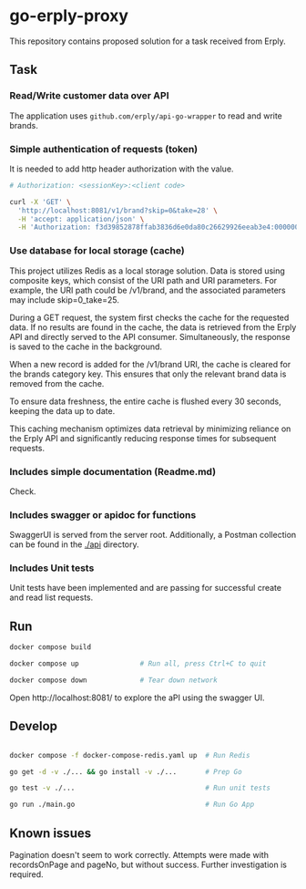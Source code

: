 # go-erply-proxy

This repository contains proposed solution for a task received from Erply.

## Task

### Read/Write customer data over API

The application uses `github.com/erply/api-go-wrapper` to read and write brands.

### Simple authentication of requests (token)

It is needed to add http header authorization with the value.

```bash
# Authorization: <sessionKey>:<client code>

curl -X 'GET' \
  'http://localhost:8081/v1/brand?skip=0&take=28' \
  -H 'accept: application/json' \
  -H 'Authorization: f3d39852878ffab3836d6e0da80c26629926eeab3e4:000000'
```

### Use database for local storage (cache)

This project utilizes Redis as a local storage solution. Data is stored using composite keys, which consist of the URI path and URI parameters. For example, the URI path could be /v1/brand, and the associated parameters may include skip=0_take=25.

During a GET request, the system first checks the cache for the requested data. If no results are found in the cache, the data is retrieved from the Erply API and directly served to the API consumer. Simultaneously, the response is saved to the cache in the background.

When a new record is added for the /v1/brand URI, the cache is cleared for the brands category key. This ensures that only the relevant brand data is removed from the cache.

To ensure data freshness, the entire cache is flushed every 30 seconds, keeping the data up to date.

This caching mechanism optimizes data retrieval by minimizing reliance on the Erply API and significantly reducing response times for subsequent requests.

### Includes simple documentation (Readme.md)
Check.

### Includes swagger or apidoc for functions

SwaggerUI is served from the server root. Additionally, a Postman collection can be found in the [./api](./api) directory.

### Includes Unit tests

Unit tests have been implemented and are passing for successful create and read list requests.

## Run
```bash
docker compose build

docker compose up               # Run all, press Ctrl+C to quit

docker compose down             # Tear down network
```

Open http://localhost:8081/ to explore the aPI using the swagger UI.


## Develop

```bash

docker compose -f docker-compose-redis.yaml up  # Run Redis

go get -d -v ./... && go install -v ./...       # Prep Go

go test -v ./...                                # Run unit tests

go run ./main.go                                # Run Go App
```

## Known issues

Pagination doesn't seem to work correctly. Attempts were made with recordsOnPage and pageNo, but without success. Further investigation is required.

